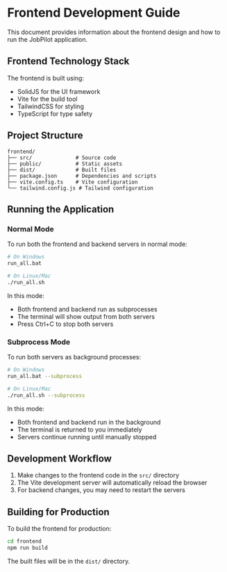 # Frontend Development Guide

This document provides information about the frontend design and how to run the JobPilot application.

## Frontend Technology Stack

The frontend is built using:
- SolidJS for the UI framework
- Vite for the build tool
- TailwindCSS for styling
- TypeScript for type safety

## Project Structure

```
frontend/
├── src/              # Source code
├── public/           # Static assets
├── dist/             # Built files
├── package.json      # Dependencies and scripts
├── vite.config.ts    # Vite configuration
└── tailwind.config.js # Tailwind configuration
```

## Running the Application

### Normal Mode

To run both the frontend and backend servers in normal mode:

```bash
# On Windows
run_all.bat

# On Linux/Mac
./run_all.sh
```

In this mode:
- Both frontend and backend run as subprocesses
- The terminal will show output from both servers
- Press Ctrl+C to stop both servers

### Subprocess Mode

To run both servers as background processes:

```bash
# On Windows
run_all.bat --subprocess

# On Linux/Mac
./run_all.sh --subprocess
```

In this mode:
- Both frontend and backend run in the background
- The terminal is returned to you immediately
- Servers continue running until manually stopped

## Development Workflow

1. Make changes to the frontend code in the `src/` directory
2. The Vite development server will automatically reload the browser
3. For backend changes, you may need to restart the servers

## Building for Production

To build the frontend for production:

```bash
cd frontend
npm run build
```

The built files will be in the `dist/` directory.